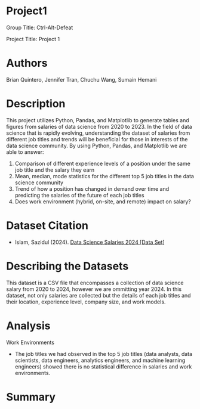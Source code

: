 # Project1
Group Title: Ctrl-Alt-Defeat

Project Title: Project 1

# Authors
Brian Quintero, Jennifer Tran, Chuchu Wang, Sumain Hemani

# Description
This project utilizes Python, Pandas, and Matplotlib to generate tables and figures from salaries of data science from 2020 to 2023. In the field of data science that is rapidly evolving, understanding the dataset of salaries from different job titles and trends will be beneficial for those in interests of the data science community. By using Python, Pandas, and Matplotlib we are able to answer:
1.	Comparison of different experience levels of a position under the same job title and the salary they earn
2.	Mean, median, mode statistics for the different top 5 job titles in the data science community
3.	Trend of how a position has changed in demand over time and predicting the salaries of the future of each job titles
4.	Does work environment (hybrid, on-site, and remote) impact on salary?

# Dataset Citation 
- Islam, Sazidul (2024). [Data Science Salaries 2024 [Data Set]](https://www.kaggle.com/datasets/sazidthe1/data-science-salaries)

# Describing the Datasets
This dataset is a CSV file that encompasses a collection of data science salary from 2020 to 2024, however we are ommitting year 2024. In this dataset, not only salaries are collected but the details of each job titles and their location, experience level, company size, and work models.

# Analysis
Work Environments
- The job titles we had observed in the top 5 job titles (data analysts, data scientists, data engineers, analytics engineers, and machine learning engineers) showed there is no statistical difference in salaries and work environments.

# Summary
